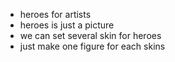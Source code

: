 - heroes for artists
- heroes is just a picture 
- we can set several skin for heroes
- just make one figure for each skins
